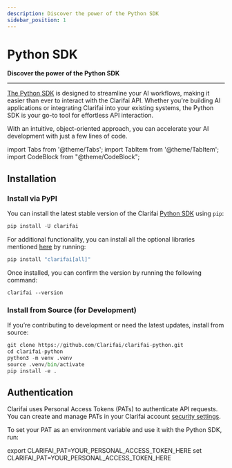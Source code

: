 ```yaml
---
description: Discover the power of the Python SDK
sidebar_position: 1
---
```


# Python SDK 

**Discover the power of the Python SDK**
<hr />

[The Python SDK](https://github.com/Clarifai/clarifai-python/) is designed to streamline your AI workflows, making it easier than ever to interact with the Clarifai API. Whether you're building AI applications or integrating Clarifai into your existing systems, the Python SDK is your go-to tool for effortless API interaction.

With an intuitive, object-oriented approach, you can accelerate your AI development with just a few lines of code.

import Tabs from '@theme/Tabs';
import TabItem from '@theme/TabItem';
import CodeBlock from "@theme/CodeBlock";

## Installation

### Install via PyPI

You can install the latest stable version of the Clarifai [Python SDK](https://pypi.org/project/clarifai/) using `pip`:

```python
pip install -U clarifai
```

For additional functionality, you can install all the optional libraries mentioned [here](https://github.com/Clarifai/clarifai-python/blob/491d5444f5ae5da234012022e1ba4e83739242a4/setup.py) by running:

```python
pip install "clarifai[all]"
```

Once installed, you can confirm the version by running the following command:

```text
clarifai --version
```

### Install from Source (for Development)

If you’re contributing to development or need the latest updates, install from source:

```python
git clone https://github.com/Clarifai/clarifai-python.git
cd clarifai-python
python3 -m venv .venv
source .venv/bin/activate
pip install -e .
```

## Authentication

Clarifai uses Personal Access Tokens (PATs) to authenticate API requests. You can create and manage PATs in your Clarifai account [security settings](https://clarifai.com/settings/security).

To set your PAT as an environment variable and use it with the Python SDK, run:


<Tabs groupId="code">
<TabItem value="bash" label="Unix-Like Systems">
    <CodeBlock className="language-bash"> export CLARIFAI_PAT=YOUR_PERSONAL_ACCESS_TOKEN_HERE </CodeBlock>
</TabItem>
<TabItem value="bash2" label="Windows">
    <CodeBlock className="language-bash"> set CLARIFAI_PAT=YOUR_PERSONAL_ACCESS_TOKEN_HERE </CodeBlock>
</TabItem>
</Tabs>

